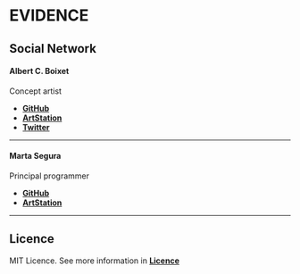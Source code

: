 # EVIDENCE

## Social Network

#### Albert C. Boixet
Concept artist

* [**GitHub**](https://github.com/Fokusini)
* [**ArtStation**](https://www.artstation.com/fokus)
* [**Twitter**](https://twitter.com/AlbertFokus)
***

#### Marta Segura
Principal programmer

* [**GitHub**](https://github.com/bymsa17)
* [**ArtStation**](https://www.artstation.com/bymsa17)
***

## Licence

MIT Licence. See more information in [**Licence**](https://github.com/bymsa17/EVIDENCE/blob/master/LICENSE)
